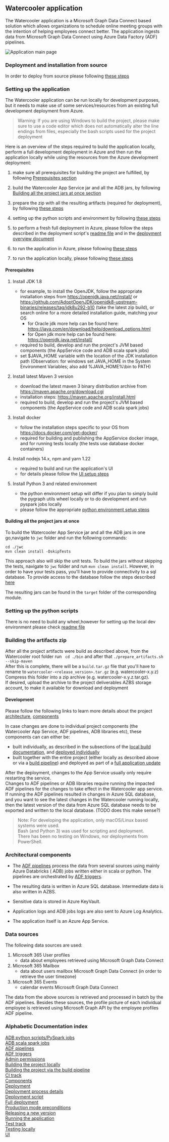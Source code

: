 ## Watercooler application

The Watercooler application is a Microsoft Graph Data Connect based solution which allows organizations to schedule
online meeting groups with the intention of helping employees connect better. The application ingests data from
Microsoft Graph Data Connect using Azure Data Factory (ADF)
pipelines.

![Application main page](docs/imgs/watercooler_main_page.png)


### Deployment and installation from source
In order to deploy from source please following [these steps](./deployment/README.MD)

### Setting up the application

The Watercooler application can be run locally for development purposes, but it needs to make use of some
services/resources from an existing full development deployment from Azure.

> Warning: If you are using Windows to build the project, please make sure to use a code editor which does not
> automatically alter the line endings from files, especially the bash scripts used for the project deployment

Here is an overview of the steps required to build the application locally, perform a full development deployment in
Azure and then run the application locally while using the resources from the Azure development deployment:

1. make sure all prerequisites for building the project are fulfilled, by
   following [Prerequisites section](#prerequisites)
   
2. build the Watercooler App Service jar and all the ADB jars, by
   following [Building all the project jars at once section](#building-all-the-project-jars-at-once)
   
3. prepare the zip with all the resulting artifacts (required for deployment), by
   following [these steps](./deployment/README.MD#building-the-deployment-artifacts-zip)

4. setting up the python scripts and environment by following [these steps](./pywc/README.MD)
   
5. to perform a fresh full deployment in Azure, please follow the steps described in the deployment
   script's [readme file](./deployment/azure/README.MD)
   and in the [deployment overview document](docs/WatercoolerDeploymentOverview.MD)
6. to run the application in Azure, please following [these steps](./jwc/core/README.MD#running-the-application-in-azure)
7. to run the application locally, please following [these steps](./jwc/core/README.MD#running-the-application-locally)

#### Prerequisites

1. Install JDK 1.8
    - for example, to install the OpenJDK, follow the appropriate installation steps
      from https://openjdk.java.net/install/
      or https://github.com/AdoptOpenJDK/openjdk8-upstream-binaries/releases/tag/jdk8u292-b10 (take the latest zip build), or search online for a more detailed installation guide, matching your
      OS
        - for Oracle jdk more help can be found here: https://java.com/en/download/help/download_options.html
        - for Open jdk more help can be found here: https://openjdk.java.net/install/
    - required to build, develop and run the project's JVM based components (the AppService code and ADB scala spark
      jobs)
    - set $JAVA_HOME variable with the location of the JDK installation path (Observation: for windows set JAVA_HOME in the System Environment Variables; also add %JAVA_HOME%\bin to PATH)

2. Install latest Maven 3 version
    - download the latest maven 3 binary distribution archive from https://maven.apache.org/download.cgi
    - installation steps: https://maven.apache.org/install.html
    - required to build, develop and run the project's JVM based components (the AppService code and ADB scala spark
      jobs)
3. Install docker
    - follow the installation steps specific to your OS from https://docs.docker.com/get-docker/
    - required for building and publishing the AppService docker image, and for running tests locally (the tests use
      database docker containers)
4. Install nodejs 14.x, npm and yarn 1.22
    - required to build and run the application's UI
    - for details please follow the [UI setup steps](./jwc/ui/README.MD)
5. Install Python 3 and related environment
    - the python environment setup will differ if you plan to simply build the pygraph utils wheel locally or to do
      development and run pyspark jobs locally
    - please follow the appropriate [python environment setup steps](./pywc/README.MD#setup-guide)

#### Building all the project jars at once

To build the Watercooler App Service jar and all the ADB jars in one go,navigate to `jwc` folder and run the following commands:

```shell script
cd ./jwc
mvn clean install -DskipTests
```

This approach also will skip the unit tests. 
To build the jars without skipping the tests,
navigate to `jwc` folder and run `mvn clean install`.
However, in order to have your tests pass, you'll have to provide connectivity to a sql database.
To provide access to the database follow the steps described  [here](./jwc/core/README.MD#mssql-local-database-configuration)

The resulting jars can be found in the `target` folder of the corresponding module.


### Setting up the python scripts

There is no need to build any wheel,however for setting up the local dev environment please
check [readme file](./pywc/README.MD)

### Building the artifacts zip

After all the project artifacts were build as described above, from the Watercooler root folder
run ` cd ./bin` and after that `./prepare_artifacts.sh --skip-maven`  
After this is complete, there will be a `build.tar.gz` file that you'll have to rename to
 `watercooler-<release_version>.tar.gz` (e.g. watercooler-x.y.z)  
Compress this folder into a zip archive (e.g. watercooler-x.y.z.tar.gz).  
If desired, upload the archive to the project deliverables AZBS storage account, to make it available for download and
deployment

#### Development

Please follow the following links to learn more details about the project [architecture](#architectural-components),
[components](./deployment/README.MD#project-components)

In case changes are done to individual project components (the Watercooler App Service, ADF pipelines, ADB libraries
etc), these components can can either be:

- built individually, as described in the subsections of
  the [local build documentation](./deployment/README.MD#building-the-libraries-from-local-source),
  and [deployed individually](./deployment/README.MD#deploying-individual-components)
- built together with the entire project (either locally as described above or via
  a [build pipeline](./docs/build_pipeline.md))
  and deployed as part of
  a [full application update](./deployment/README.MD#updating-app-release-version-over-existing-deployment)

After the deployment, changes to the App Service usually only require restarting the service.  
Changes to ADF pipelines or ADB libraries require running the impacted ADF pipelines for the changes to take effect in
the Watercooler app service.  
If running the ADF pipelines resulted in changes in Azure SQL database, and you want to see the latest changes in the
Watercooler running locally, then the latest version of the data from Azure SQL database needs to be exported and
written to the local database. (TODO does this make sense?)

> Note: For developing the application, only macOS/Linux based systems were used.  
> Bash (and Python 3) was used for scripting and deployment.  
> There has been no testing on Windows, nor deployments from PowerShell.

### Architectural components

- The [ADF pipelines](docs/AzureDataFactory.MD) process the data from several sources using mainly Azure Databricks (
  ADB)
  jobs written either in scala or python. The pipelines are orchestrated
  by [ADF triggers](docs/ADF_trigger_creation_policy.md).

- The resulting data is written in Azure SQL database. Intermediate data is also written in AZBS.

- Sensitive data is stored in Azure KeyVault.

- Application logs and ADB jobs logs are also sent to Azure Log Analytics.

- The application itself is an Azure App Service.

### Data sources

The following data sources are used:

1. Microsoft 365 User profiles
    - data about employees retrieved using Microsoft Graph Data Connect
2. Microsoft 365 Mailbox
    - data about users mailbox Microsoft Graph Data Connect (in order to retrieve the user timezone)
3. Microsoft 365 Events
    - calendar events Microsoft Graph Data Connect

The data from the above sources is retrieved and processed in batch by the ADF pipelines. Besides these sources, the
profile picture of each individual employee is retrieved using Microsoft Graph API by the employee profiles ADF
pipeline.

### Alphabetic Documentation index

[ADB python scripts/PySpark jobs](./pywc/README.MD)  
[ADB scala spark jobs](docs/ADBScalaPythonJobsParameters.MD)  
[ADF pipelines](./docs/AzureDataFactory.MD)  
[ADF triggers](./docs/ADF_trigger_creation_policy.md)  
[Admin permissions](./docs/AdminPermissions.MD)  
[Building the project locally](./deployment/README.MD#building-the-libraries-from-local-source)  
[Building the project via the build pipeline](./docs/build_pipeline.md)  
[CI track](./docs/build_pipeline.md)  
[Components](./deployment/README.MD#project-components)   
[Deployment](./deployment/README.MD#deploying-individual-components)  
[Deployment process details](docs/WatercoolerDeploymentOverview.MD)  
[Deployment script](./deployment/azure/README.MD)  
[Full deployment](docs/WatercoolerDeploymentOverview.MD)  
[Production mode preconditions](./docs/AdminPermissions.MD)   
[Releasing a new version](./jwc/README.MD)  
[Running the application](./jwc/core/README.MD)   
[Test track](./docs/test_track.md)  
[Testing locally](./jwc/core/README.MD#running-the-tests-locally)  
[UI](./jwc/ui/README.MD)  